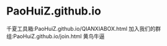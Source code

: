 # PaoHuiZ.github.io
千夏工具箱:PaoHuiZ.github.io/QIANXIABOX.html
加入我们的群组:PaoHuiZ.github.io/join.html
黄鸟牛逼

